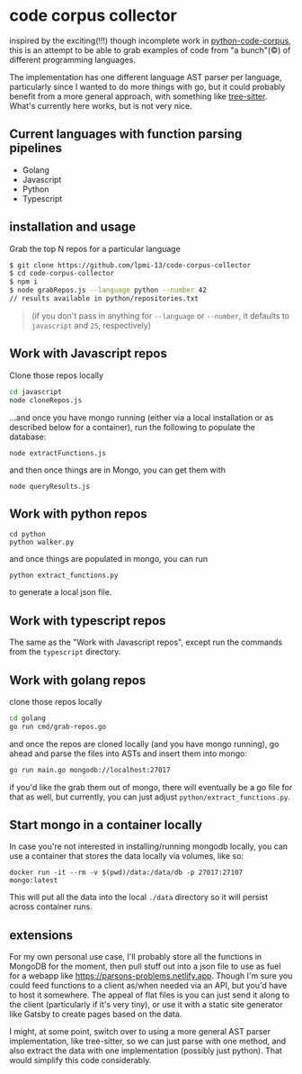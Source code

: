 # code corpus collector

inspired by the exciting(!!!) though incomplete work in [python-code-corpus](https://github.com/lpmi-13/python-code-corpus), this is an attempt to be able to grab examples of code from "a bunch"(&copy;) of different programming languages.

The implementation has one different language AST parser per language, particularly since I wanted to do more things with go, but it could probably benefit from a more general approach, with something like [tree-sitter](https://github.com/tree-sitter/tree-sitter). What's currently here works, but is not very nice.

## Current languages with function parsing pipelines

- Golang
- Javascript
- Python
- Typescript

## installation and usage

Grab the top N repos for a particular language

```bash
$ git clone https://github.com/lpmi-13/code-corpus-collector
$ cd code-corpus-collector
$ npm i
$ node grabRepos.js --language python --number 42
// results available in python/repositories.txt
```

> (if you don't pass in anything for `--language` or `--number`, it defaults to `javascript` and `25`, respectively)

## Work with Javascript repos

Clone those repos locally

```bash
cd javascript
node cloneRepos.js
```

...and once you have mongo running (either via a local installation or as described below for a container), run the following to populate the database:

```
node extractFunctions.js
```

and then once things are in Mongo, you can get them with

```
node queryResults.js
```

## Work with python repos

```
cd python
python walker.py
```

and once things are populated in mongo, you can run

```
python extract_functions.py
```

to generate a local json file.


## Work with typescript repos

The same as the "Work with Javascript repos", except run the commands from the `typescript` directory.

## Work with golang repos

clone those repos locally

```bash
cd golang
go run cmd/grab-repos.go
```

and once the repos are cloned locally (and you have mongo running), go ahead and parse the files into ASTs and insert them into mongo:

```bash
go run main.go mongodb://localhost:27017
```

if you'd like the grab them out of mongo, there will eventually be a go file for that as well, but currently, you can just adjust `python/extract_functions.py`.


## Start mongo in a container locally

In case you're not interested in installing/running mongodb locally, you can use a container that stores the data locally via volumes, like so:

```
docker run -it --rm -v $(pwd)/data:/data/db -p 27017:27107 mongo:latest
```

This will put all the data into the local `./data` directory so it will persist across container runs.

## extensions

For my own personal use case, I'll probably store all the functions in MongoDB for the moment, then pull stuff out into a json file to use as fuel for a webapp like https://parsons-problems.netlify.app. Though I'm sure you could feed functions to a client as/when needed via an API, but you'd have to host it somewhere. The appeal of flat files is you can just send it along to the client (particularly if it's very tiny), or use it with a static site generator like Gatsby to create pages based on the data.

I might, at some point, switch over to using a more general AST parser implementation, like tree-sitter, so we can just parse with one method, and also extract the data with one implementation (possibly just python). That would simplify this code considerably.
